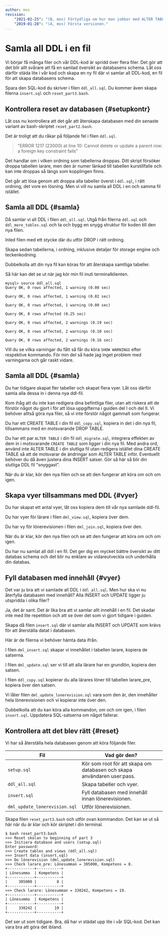 ```yaml
---
author: mos
revision:
    "2021-02-25": "(B, mos) Förtydliga om hur man jobbar med ALTER TABLE."
    "2019-01-28": "(A, mos) Första versionen."
...
```

Samla all DDL i en fil
==================================

Vi börjar få många filer och vår DDL-kod är spridd över flera filer. Det gör att det blir allt svårare att få en samlad översikt av databasens schema. Låt oss därför städa lite i vår kod och skapa en ny fil där vi samlar all DDL-kod, en fil för att skapa databasens schema.

Spara den SQL-kod du skriver i filen `ddl_all.sql`. Du kommer även skapa filerna `insert.sql` och `reset_part3.bash`.



Kontrollera reset av databasen {#setupkontr}
----------------------------------

Låt oss nu kontrollera att det går att återskapa databasen med din senaste variant av bash-skriptet `reset_part2.bash`.

Det är troligt att du råkar på följande fel i filen `ddl.sql`.

> "ERROR 1217 (23000) at line 10: Cannot delete or update a parent row: a foreign key constraint fails"

Det handlar om i vilken ordning som tabellerna droppas. Ditt skript försöker droppa tabellen larare, men den är numer länkad till tabellen kurstillfalle och kan inte droppas så längs som kopplingen finns.

Det går att lösa genom att droppa alla tabeller överst i `ddl.sql`, i rätt ordning, det vore en lösning. Men vi vill nu samla all DDL i en och samma fil istället.



Samla all DDL {#samla}
----------------------------------

Då samlar vi all DDL i filen `ddl_all.sql`. Utgå från filerna `ddl.sql` och `ddl_more_tables.sql` och ta och bygg en snygg struktur för koden till den nya filen.

Inled filen med ett stycke där du utför DROP i rätt ordning.

Skapa sedan tabellerna, i ordning, inklusive detaljer för storage engine och teckenkodning.

Dubbelkolla att din nya fil kan köras för att återskapa samtliga tabeller.

Så här kan det se ut när jag kör min fil inuti terminalklienten.

```text
mysql> source ddl_all.sql
Query OK, 0 rows affected, 1 warning (0.00 sec)

Query OK, 0 rows affected, 1 warning (0.02 sec)

Query OK, 0 rows affected, 1 warning (0.00 sec)

Query OK, 0 rows affected (0.25 sec)

Query OK, 0 rows affected, 2 warnings (0.19 sec)

Query OK, 0 rows affected, 2 warnings (0.10 sec)

Query OK, 0 rows affected, 2 warnings (0.16 sec)
```

Vill du se vilka varningar du fått så får du köra `SHOW WARNINGS` efter respektive kommando. För min del så hade jag inget problem med varningarna och går raskt vidare.



Samla all DDL {#samla}
----------------------------------

Du har tidigare skapat fler tabeller och skapat flera vyer. Låt oss därför samla alla dessa in i denna nya ddl-fil.

Kom ihåg att du inte kan redigera dina befintliga filer, utan att riskera att de förstör något du gjort i för att lösa uppgifterna i guiden del I och del II. Vi behöver alltså göra nya filer, så vi inte förstör något gammalt som fungerar.

Du har ett CREATE TABLE i din fil `ddl_copy.sql`, kopiera in det i din nya fil, tillsammans med en motsvarande DROP TABLE.

Du har ett par `ALTER TABLE` i din fil `ddl_migrate.sql`, integrera effekten av dem in i motsvarande `CREATE TABLE` som ligger i din nya fil. Med andra ord, använd inte ALTER TABLE i din slutliga fil utan redigera istället dina CREATE TABLE så att de motsvarar de ändringar som ALTER TABLE inför. Eventuellt behöver du då även justera dina INSERT satser. Gör så här så blir din slutliga DDL fil "snyggast".

När du är klar, kör den nya filen och se att den fungerar att köra om och om igen.



Skapa vyer tillsammans med DDL {#vyer}
----------------------------------

Du har skapat ett antal vyer, låt oss kopiera dem till vår nya samlade ddl-fil.

Du har vyer för lärare i filen `dml_view.sql`, kopiera över dem.

Du har vy för lönerevisionen i filen `dml_join.sql`, kopiera över den.

När du är klar, kör den nya filen och se att den fungerar att köra om och om igen.

Du har nu samlat all ddl i en fil. Det ger dig en mycket bättre översikt av ditt databas schema och det blir nu enklare av vidareutveckla och underhålla din databas.



Fyll databasen med innehåll {#vyer}
----------------------------------

Det var ju bra att vi samlade all DDL i `ddl_all.sql`. Men hur ska vi nu återfylla databasen med innehåll? Alla INSERT och UPDATE ligger ju utspridda i olika filer?

Ja, det är sant. Det är lika bra att vi samlar allt innehåll i en fil. Det skadar inte med lite repetition och att se över det som vi gjort tidigare i guiden.

Skapa då filen `insert.sql` där vi samlar alla INSERT och UPDATE som krävs för att återställa datat i databasen.

Här är de filerna vi behöver hämta data ifrån.

I filen `dml_insert.sql` skapar vi innehållet i tabellen larare, kopiera de satserna.

I filen `dml_update.sql` ser vi till att alla lärare har en grundlön, kopiera den satsen.

I filen `ddl_copy.sql` kopierar du alla lärares löner till tabellen larare_pre, kopiera över den satsen.

Vi låter filen `dml_update_lonerevision.sql` vara som den är, den innehåller hela lönerevisionen och vi kopierar inte över den.

Dubbelkolla att du kan köra alla kommandon, om och om igen, i filen `insert.sql`. Uppdatera SQL-satserna om något fallerar.



Kontrollera att det blev rätt {#reset}
----------------------------------

Vi har så återställa hela databasen genom att köra följande filer.

| Fil               | Vad gör den?         |
|-------------------|----------------------|
| `setup.sql`       | Kör som root för att skapa om databasen och skapa användaren user:pass. |
| `ddl_all.sql`     | Skapa tabeller och vyer. |
| `insert.sql`      | Fyll databasen med innehåll innan lönerevisionen. |
| `dml_update_lonerevision.sql`  | Utför lönerevisionen. |

Skapa filen `reset_part3.bash` och utför ovan kommandon. Det kan se ut så här när du är klar och kör skriptet i din terminal.

```text
$ bash reset_part3.bash
>>> Reset skolan to beginning of part 3
>>> Initiera database and users (setup.sql)
Enter password:
>>> Create tables and views (ddl_all.sql)
>>> Insert data (insert.sql)
>>> Do lönerevision (dml_update_lonerevision.sql)
>>> Check larare_pre: Lönesumman = 305000, Kompetens = 8.
+------------+-----------+
| Lönesumma  | Kompetens |
+------------+-----------+
|     305000 |         8 |
+------------+-----------+
>>> Check larare: Lönesumman = 330242, Kompetens = 19.
+------------+-----------+
| Lönesumma  | Kompetens |
+------------+-----------+
|     330242 |        19 |
+------------+-----------+
```

Det ser ut som tidigare. Bra, då har vi städat upp lite i vår SQL-kod. Det kan vara bra att göra det ibland.
